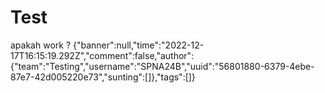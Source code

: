# Test
 apakah work ?
<query-page>{"banner":null,"time":"2022-12-17T16:15:19.292Z","comment":false,"author":{"team":"Testing","username":"SPNA24B","uuid":"56801880-6379-4ebe-87e7-42d005220e73","sunting":[]},"tags":[]}</query-page>